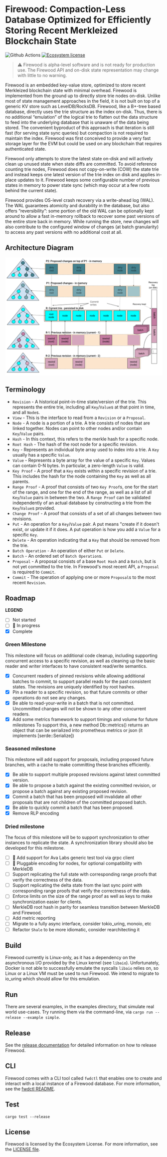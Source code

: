 # Firewood: Compaction-Less Database Optimized for Efficiently Storing Recent Merkleized Blockchain State

![Github Actions](https://github.com/ava-labs/firewood/actions/workflows/ci.yaml/badge.svg?branch=main)
[![Ecosystem license](https://img.shields.io/badge/License-Ecosystem-blue.svg)](./LICENSE.md)

> :warning: Firewood is alpha-level software and is not ready for production
> use. The Firewood API and on-disk state representation may change with
> little to no warning.

Firewood is an embedded key-value store, optimized to store recent Merkleized blockchain
state with minimal overhead. Firewood is implemented from the ground up to directly
store trie nodes on-disk. Unlike most of state management approaches in the field,
it is not built on top of a generic KV store such as LevelDB/RocksDB. Firewood, like a
B+-tree based database, directly uses the trie structure as the index on-disk. Thus,
there is no additional “emulation” of the logical trie to flatten out the data structure
to feed into the underlying database that is unaware of the data being stored. The convenient
byproduct of this approach is that iteration is still fast (for serving state sync queries)
but compaction is not required to maintain the index. Firewood was first conceived to provide
a very fast storage layer for the EVM but could be used on any blockchain that
requires authenticated state.

Firewood only attempts to store the latest state on-disk and will actively clean up
unused state when state diffs are committed. To avoid reference counting trie nodes,
Firewood does not copy-on-write (COW) the state trie and instead keeps
one latest version of the trie index on disk and applies in-place updates to it.
Firewood keeps some configurable number of previous states in memory to power
state sync (which may occur at a few roots behind the current state).

Firewood provides OS-level crash recovery via a write-ahead log (WAL). The WAL
guarantees atomicity and durability in the database, but also offers
“reversibility”: some portion of the old WAL can be optionally kept around to
allow a fast in-memory rollback to recover some past versions of the entire
store back in memory. While running the store, new changes will also contribute
to the configured window of changes (at batch granularity) to access any past
versions with no additional cost at all.

## Architecture Diagram

![architecture diagram](./docs/assets/architecture.svg)

## Terminology

* `Revision` - A historical point-in-time state/version of the trie. This
   represents the entire trie, including all `Key`/`Value`s at that point
   in time, and all `Node`s.
* `View` - This is the interface to read from a `Revision` or a `Proposal`.
* `Node` - A node is a portion of a trie. A trie consists of nodes that are linked
  together. Nodes can point to other nodes and/or contain `Key`/`Value` pairs.
* `Hash` - In this context, this refers to the merkle hash for a specific node.
* `Root Hash` - The hash of the root node for a specific revision.
* `Key` - Represents an individual byte array used to index into a trie. A `Key`
  usually has a specific `Value`.
* `Value` - Represents a byte array for the value of a specific `Key`. Values can
  contain 0-N bytes. In particular, a zero-length `Value` is valid.
* `Key Proof` - A proof that a `Key` exists within a specific revision of a trie.
  This includes the hash for the node containing the `Key` as well as all parents.
* `Range Proof` - A proof that consists of two `Key Proof`s, one for the start of
  the range, and one for the end of the range, as well as a list of all `Key`/`Value`
  pairs in between the two. A `Range Proof` can be validated independently of an
  actual database by constructing a trie from the `Key`/`Value`s provided.
* `Change Proof` - A proof that consists of a set of all changes between two
  revisions.
* `Put` - An operation for a `Key`/`Value` pair. A put means "create if it doesn't
  exist, or update it if it does. A put operation is how you add a `Value` for a
  specific `Key`.
* `Delete` - An operation indicating that a `Key` that should be removed from the trie.
* `Batch Operation` - An operation of either `Put` or `Delete`.
* `Batch` - An ordered set of `Batch Operation`s.
* `Proposal` - A proposal consists of a base `Root Hash` and a `Batch`, but is not
  yet committed to the trie. In Firewood's most recent API, a `Proposal` is required
  to `Commit`.
* `Commit` - The operation of applying one or more `Proposal`s to the most recent
  `Revision`.

## Roadmap

**LEGEND**
- [ ] Not started
- [ ] :runner: In progress
- [x] Complete

### Green Milestone
This milestone will focus on additional code cleanup, including supporting
concurrent access to a specific revision, as well as cleaning up the basic
reader and writer interfaces to have consistent read/write semantics.
- [x] Concurrent readers of pinned revisions while allowing additional batches
to commit, to support parallel reads for the past consistent states. The revisions
are uniquely identified by root hashes.
- [x] Pin a reader to a specific revision, so that future commits or other
operations do not see any changes.
- [x] Be able to read-your-write in a batch that is not committed. Uncommitted
changes will not be shown to any other concurrent readers.
- [x] Add some metrics framework to support timings and volume for future milestones
To support this, a new method Db::metrics() returns an object that can be serialized
into prometheus metrics or json (it implements [serde::Serialize])

### Seasoned milestone
This milestone will add support for proposals, including proposed future
branches, with a cache to make committing these branches efficiently.
- [x] Be able to support multiple proposed revisions against latest committed
version.
- [x] Be able to propose a batch against the existing committed revision, or
propose a batch against any existing proposed revision.
- [x] Commit a batch that has been proposed will invalidate all other proposals
that are not children of the committed proposed batch.
- [x] Be able to quickly commit a batch that has been proposed.
- [x] Remove RLP encoding

### Dried milestone
The focus of this milestone will be to support synchronization to other
instances to replicate the state. A synchronization library should also
be developed for this milestone.
- [ ] :runner: Add support for Ava Labs generic test tool via grpc client
- [ ] :runner: Pluggable encoding for nodes, for optional compatibility with MerkleDB
- [ ] Support replicating the full state with corresponding range proofs that
verify the correctness of the data.
- [ ] Support replicating the delta state from the last sync point with
corresponding range proofs that verify the correctness of the data.
- [ ] Enforce limits on the size of the range proof as well as keys to make
  synchronization easier for clients.
- [ ] MerkleDB root hash in parity for seamless transition between MerkleDB
and Firewood.
- [ ] Add metric reporting
- [ ] Migrate to a fully async interface, consider tokio\_uring, monoio, etc
- [ ] Refactor `Shale` to be more idiomatic, consider rearchitecting it

## Build
Firewood currently is Linux-only, as it has a dependency on the asynchronous
I/O provided by the Linux kernel (see `libaio`). Unfortunately, Docker is not
able to successfully emulate the syscalls `libaio` relies on, so Linux or a
Linux VM must be used to run Firewood. We intend to migrate to io\_uring which
should allow for this emulation.

## Run
There are several examples, in the examples directory, that simulate real world
use-cases. Try running them via the command-line, via `cargo run --release
--example simple`.

## Release
See the [release documentation](./RELEASE.md) for detailed information on how to release Firewood.

## CLI
Firewood comes with a CLI tool called `fwdctl` that enables one to create and interact with a local instance of a Firewood database. For more information, see the [fwdctl README](fwdctl/README.md).

## Test
```
cargo test --release
```

## License
Firewood is licensed by the Ecosystem License. For more information, see the
[LICENSE file](./LICENSE.md).
